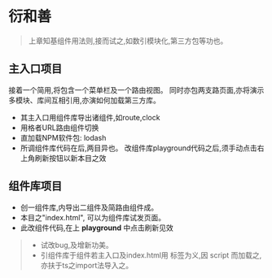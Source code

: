 <!--DESC: {icon:{name:"dashboard_customize",pkg:"mdi",type:"filled"},id:3} -->
# 衍和善
> 上章知基组件用法则,接而试之,如数引模块化,第三方包等功也。

## 主入口项目
接着一个简用,将包含一个菜单栏及一个路由视图。 同时亦包两支路页面,亦将演示多模块、库间互相引用,亦演如何加载第三方库。
- 其主入口用组件库导出诸组件,如route,clock
- 用格者URL路由组件切换
- 直加载NPM软件包: lodash
- 所调组件库代码在后,两目异也。 改组件库playground代码之后,须手动点击右上角刷新按钮以新本目之效

<div><wcex-doc.com-playground files="['ext/app/index.html','ext/app/app.html','ext/app/app.css','ext/app/title.html','ext/app/footer.html','ext/app/data.json','ext/app/ page1.html','ext/app/page2.html']"></wcex-doc.com-playground></div>


## 组件库项目
- 创一组件库,内导出二组件及简路由组件成。
- 本目之"index.html", 可以为组件库试发页面。
- 此改组件代码,在上 **playground** 中点击刷新见效

<div><wcex-doc.com-playground files="['ext/ui/index.html','ext/ui/menu.html','ext/ui/clock.html','ext/ui/clock.css','ext/ui/time.html','ext/ui/route.html']"></wcex-doc.com-playground></div>

> - 试改bug,及增新功美。
> - 引组件库于组件若主入口及index.html用 <meta> 标签为义,因 script 而加载之,亦扶于ts之import法导入之。


